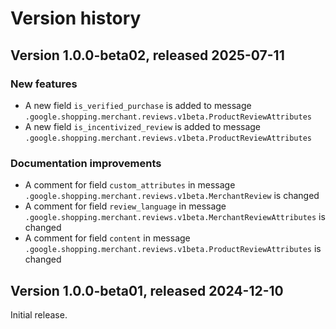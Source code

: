 # Version history

## Version 1.0.0-beta02, released 2025-07-11

### New features

- A new field `is_verified_purchase` is added to message `.google.shopping.merchant.reviews.v1beta.ProductReviewAttributes`
- A new field `is_incentivized_review` is added to message `.google.shopping.merchant.reviews.v1beta.ProductReviewAttributes`

### Documentation improvements

- A comment for field `custom_attributes` in message `.google.shopping.merchant.reviews.v1beta.MerchantReview` is changed
- A comment for field `review_language` in message `.google.shopping.merchant.reviews.v1beta.MerchantReviewAttributes` is changed
- A comment for field `content` in message `.google.shopping.merchant.reviews.v1beta.ProductReviewAttributes` is changed

## Version 1.0.0-beta01, released 2024-12-10

Initial release.
